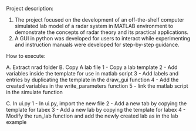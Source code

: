 Project description:

1. The project focused on the development of an off-the-shelf computer simulated lab model of a radar system in MATLAB environment to demonstrate the concepts of radar theory and its practical applications. 
2. A GUI in python was developed for users to interact while experimenting and instruction manuals were developed for step-by-step guidance.

How to execute:

A. Extract nrad folder
B. Copy A lab file
1 - Copy a lab template
2 - Add variables inside the template for  use in matlab script
3 - Add labels and entries by duplicating the template in the draw_gui function
4 - Add the created variables in the write_parameters function
5 - link the matlab script in the simulate function

C. In ui.py
1 - In ui.py, import the new file
2 - Add a new tab by copying the template for tabex
3 - Add a new lab by copying the template for labex
4 - Modify the run_lab function and add the newly created lab as in the lab example
